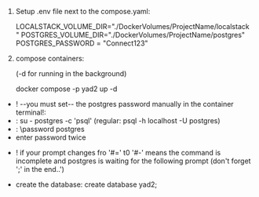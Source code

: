 



1. Setup .env file next to the compose.yaml:
    
   
    LOCALSTACK_VOLUME_DIR="./DockerVolumes/ProjectName/localstack"
    POSTGRES_VOLUME_DIR="./DockerVolumes/ProjectName/postgres"
    POSTGRES_PASSWORD = "Connect123"

2. compose containers:
    <!-- docker compose --env-file ./dev.env -p yad2 up
    docker compose --env-file ./dev.env -p yad2 up -d (not all variables age working [ex: LOCAL_POSTGRES_VOLUME_LOCATION])-->
    (-d for running in the background)
    
    docker compose -p yad2 up -d


* ! --you must set-- the postgres password manually in the container terminal!:
* : su - postgres -c 'psql'   (regular: psql -h localhost -U postgres)
* : \password postgres
* enter password twice


 - ! if your prompt changes fro '#=' t0 '#-' means the command is incomplete and postgres is waiting for the following prompt (don't forget ';' in the end..')  
* create the database:
    create database yad2;
